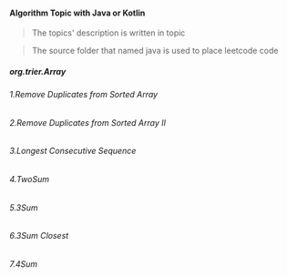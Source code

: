 #### Algorithm Topic with Java or Kotlin

> The topics' description is written in topic

> The source folder that named java is used to place leetcode code

##### org.trier.Array
###### 1.Remove Duplicates from Sorted Array
###### 2.Remove Duplicates from Sorted Array II
###### 3.Longest Consecutive Sequence
###### 4.TwoSum
###### 5.3Sum
###### 6.3Sum Closest
###### 7.4Sum
